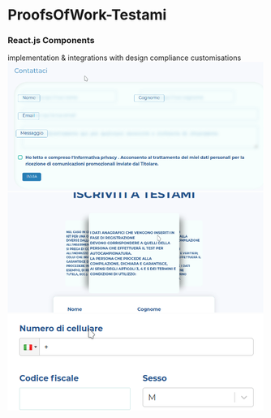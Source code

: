 # ProofsOfWork-Testami

### React.js Components 
implementation & integrations with design compliance customisations
![](testami-proof-1.gif)
![](testami-proof-2.gif)
![](testami-proof-3.gif)
